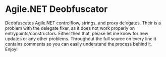 # Agile.NET Deobfuscator
 Deobfuscates Agile.NET controlflow, strings, and proxy delegates. Their is a problem with the delegate fixer, as it does not work properly on entrypoints/constructors. Either then that, please let me know for new updates or any other problems. Throughout the full source on every line it contains comments so you can easily understand the process behind it. Enjoy!
